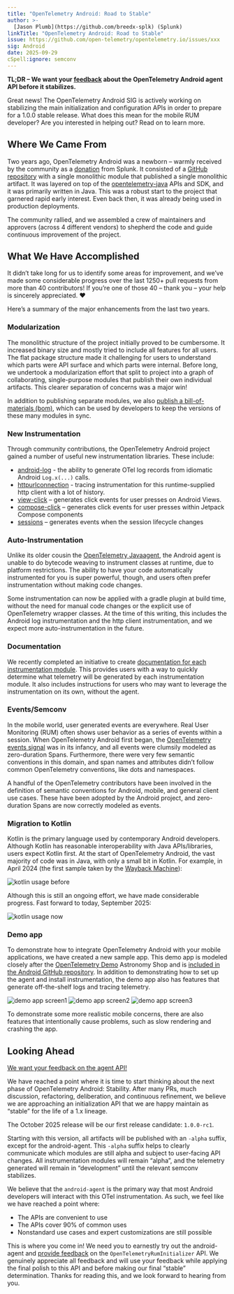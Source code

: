 ```yaml
---
title: "OpenTelemetry Android: Road to Stable"
author: >-
  [Jason Plumb](https://github.com/breedx-splk) (Splunk)
linkTitle: "OpenTelemetry Android: Road to Stable"
issue: https://github.com/open-telemetry/opentelemetry.io/issues/xxx
sig: Android
date: 2025-09-29
cSpell:ignore: semconv
---
```


**TL;DR – We want your
[feedback](https://github.com/open-telemetry/opentelemetry-android/issues/1257)
about the OpenTelemetry Android agent API before it stabilizes.**

Great news! The OpenTelemetry Android SIG is actively working on stabilizing the main initialization
and configuration APIs in order to prepare for a 1.0.0 stable release. What does this mean for the
mobile RUM developer? Are you interested in helping out? Read on to learn more.

## Where We Came From

Two years ago, OpenTelemetry Android was a newborn – warmly received by the community as a
[donation](https://github.com/open-telemetry/community/issues/1400)
from Splunk. It consisted of a
[GitHub repository](https://github.com/open-telemetry/opentelemetry-android)
with a single monolithic module that published a single monolithic artifact. It was layered on top
of the
[opentelemetry-java](https://github.com/open-telemetry/opentelemetry-java) APIs and SDK, and it was
primarily written in Java. This was a robust start to the project that garnered rapid early
interest. Even back then, it was already being used in production deployments.

The community rallied, and we assembled a crew of maintainers and approvers (across 4 different
vendors) to shepherd the code and guide continuous improvement of the project.

## What We Have Accomplished

It didn’t take long for us to identify some areas for improvement, and we’ve made some considerable
progress over the last 1250+ pull requests from more than 40 contributors! If you’re one of those
40 – thank you – your help is sincerely appreciated. ❤️

Here’s a summary of the major enhancements from the last two years.

### Modularization

The monolithic structure of the project initially proved to be cumbersome. It increased binary
size and mostly tried to include all features for all users. The flat package structure made it
challenging for users to understand which parts were API surface and which parts were internal.
Before long, we undertook a modularization effort that split to project into a graph of
collaborating, single-purpose modules that publish their own individual artifacts. This clearer
separation of concerns was a major win!

In addition to publishing separate modules, we also
[publish a bill-of-materials (bom)](https://central.sonatype.com/artifact/io.opentelemetry.android/opentelemetry-android-bom),
which can be used by developers to keep the versions of these many modules in sync.

### New Instrumentation

Through community contributions, the OpenTelemetry Android project gained a number of useful
new instrumentation libraries. These include:

* [android-log](https://github.com/open-telemetry/opentelemetry-android/tree/main/instrumentation/android-log) -
  the ability to generate OTel log records from idiomatic Android `Log.x(...)` calls.
* [httpurlconnection](https://github.com/open-telemetry/opentelemetry-android/tree/main/instrumentation/httpurlconnection) -
  tracing instrumentation for this runtime-supplied http client with a lot of history.
* [view-click](https://github.com/open-telemetry/opentelemetry-android/tree/main/instrumentation/view-click) –
  generates click events for user presses on Android Views.
* [compose-click](https://github.com/open-telemetry/opentelemetry-android/tree/main/instrumentation/compose/click) –
  generates click events for user presses within Jetpack Compose components
* [sessions](https://github.com/open-telemetry/opentelemetry-android/tree/main/instrumentation/sessions) –
  generates events when the session lifecycle changes

### Auto-Instrumentation

Unlike its older cousin the
[OpenTelemetry Javaagent](https://github.com/open-telemetry/opentelemetry-java-instrumentation),
the Android agent is unable to do bytecode weaving to instrument classes at runtime, due to
platform restrictions. The ability to have your code automatically instrumented for you is super
powerful, though, and users often prefer instrumentation without making code changes.

Some instrumentation can now be applied with a gradle plugin at build time, without the need for
manual code changes or the explicit use of OpenTelemetry wrapper classes. At the time of this
writing, this includes the Android log instrumentation and the http client instrumentation, and
we expect more auto-instrumentation in the future.

### Documentation

We recently completed an initiative to create
[documentation for each instrumentation module](https://github.com/open-telemetry/opentelemetry-android/issues/742).
This provides users with a way to quickly determine what telemetry will be generated by each
instrumentation module. It also includes instructions for users who may want to leverage the
instrumentation on its own, without the agent.

### Events/Semconv

In the mobile world, user generated events are everywhere. Real User Monitoring (RUM) often
shows user behavior as a series of events within a session. When OpenTelemetry Android first
began, the
[OpenTelemetry events signal](https://opentelemetry.io/docs/specs/semconv/general/events/)
was in its infancy, and all events were clumsily modeled as zero-duration Spans. Furthermore,
there were very few semantic conventions in this domain, and span names and attributes didn’t
follow common OpenTelemetry conventions, like dots and namespaces.

A handful of the OpenTelemetry contributors have been involved in the definition of semantic
conventions for Android, mobile, and general client use cases.  These have been adopted by the
Android project, and zero-duration Spans are now correctly modeled as events.

### Migration to Kotlin

Kotlin is the primary language used by contemporary Android developers. Although Kotlin has
reasonable interoperability with Java APIs/libraries, users expect Kotlin first. At the start of
OpenTelemetry Android, the vast majority of code was in Java, with only a small bit in Kotlin.
For example, in April 2024 (the first sample taken by the
[Wayback Machine](https://web.archive.org/web/20250000000000*/https://github.com/open-telemetry/opentelemetry-android)):

![kotlin usage before](kotlin1.png)

Although this is still an ongoing effort, we have made considerable progress. Fast forward to today, September 2025:

![kotlin usage now](kotlin2.png)

### Demo app

To demonstrate how to integrate OpenTelemetry Android with your mobile applications, we have
created a new sample app. This demo app is modeled closely after the
[OpenTelemetry Demo](https://github.com/open-telemetry/opentelemetry-demo)
Astronomy Shop and is
[included in the Android GitHub repository](https://github.com/open-telemetry/opentelemetry-android/tree/main/demo-app).
In addition to demonstrating how to set up the agent and install instrumentation, the demo app
also has features that generate off-the-shelf logs and tracing telemetry.

![demo app screen1](demo-app1.png)
![demo app screen2](demo-app2.png)
![demo app screen3](demo-app3.png)

To demonstrate some more realistic mobile concerns, there are also features that intentionally
cause problems, such as slow rendering and crashing the app.

## Looking Ahead

[We want your feedback on the agent API!](https://github.com/open-telemetry/opentelemetry-android/issues/1257)

We have reached a point where it is time to start thinking about the next phase of OpenTelemetry
Android: Stability. After many PRs, much discussion, refactoring, deliberation, and continuous
refinement, we believe we are approaching an initialization API that we are happy maintain as
“stable” for the life of a 1.x lineage.

The October 2025 release will be our first release candidate: `1.0.0-rc1`.

Starting with this version, all artifacts will be published with an `-alpha` suffix, except for
the android-agent. This `-alpha` suffix helps to clearly communicate which modules are still alpha
and subject to user-facing API changes. All instrumentation modules will remain “alpha”, and the
telemetry generated will remain in “development” until the relevant semconv stabilizes.

We believe that the `android-agent` is the primary way that most Android developers will
interact with this OTel instrumentation. As such, we feel like we have reached a point where:

* The APIs are convenient to use
* The APIs cover 90% of common uses
* Nonstandard use cases and expert customizations are still possible

This is where you come in! We need you to earnestly try out the android-agent and
[provide feedback](https://github.com/open-telemetry/opentelemetry-android/issues/1257)
on the `OpenTelemetryRumInitializer` API. We genuinely appreciate all feedback and will use your
feedback while applying the final polish to this API and before making our final “stable”
determination. Thanks for reading this, and we look forward to hearing from you.
